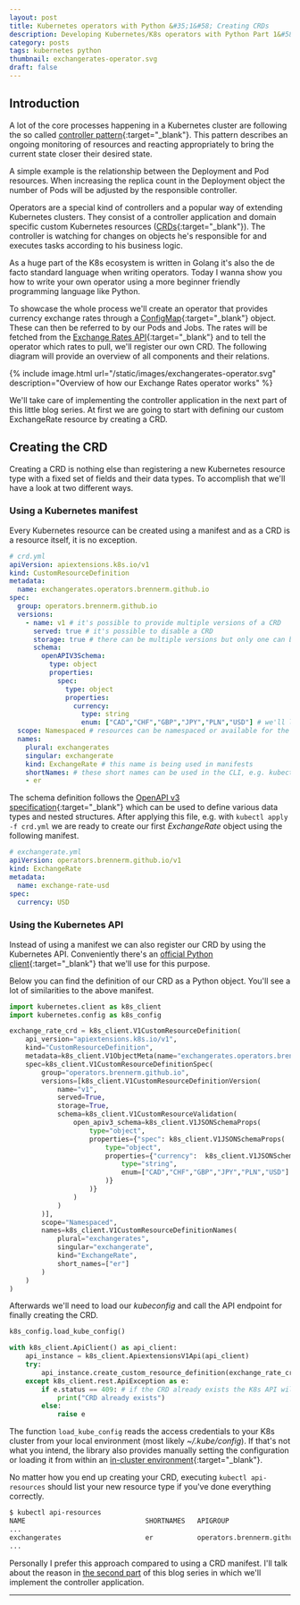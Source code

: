 ```yaml
---
layout: post
title: Kubernetes operators with Python &#35;1&#58; Creating CRDs
description: Developing Kubernetes/K8s operators with Python Part 1&#58; Creating CRDs using manifests and the Kubernetes API
category: posts
tags: kubernetes python
thumbnail: exchangerates-operator.svg 
draft: false
---
```

## Introduction

A lot of the core processes happening in a Kubernetes cluster are following the so called [controller pattern](https://kubernetes.io/docs/concepts/architecture/controller/#controller-pattern){:target="_blank"}. This pattern describes an ongoing monitoring of resources and reacting appropriately to bring the current state closer their desired state.

A simple example is the relationship between the Deployment and Pod resources. When increasing the replica count in the Deployment object the number of Pods will be adjusted by the responsible controller.

Operators are a special kind of controllers and a popular way of extending Kubernetes clusters. They consist of a controller application and domain specific custom Kubernetes resources ([CRDs](https://kubernetes.io/docs/tasks/extend-kubernetes/custom-resources/custom-resource-definitions/){:target="_blank"}). The controller is watching for changes on objects he's responsible for and executes tasks according to his business logic.

As a huge part of the K8s ecosystem is written in Golang it's also the de facto standard language when writing operators. Today I wanna show you how to write your own operator using a more beginner friendly programming language like Python.

To showcase the whole process we'll create an operator that provides currency exchange rates through a [ConfigMap](https://kubernetes.io/docs/concepts/configuration/configmap/){:target="_blank"} object. These can then be referred to by our Pods and Jobs. The rates will be fetched from the [Exchange Rates API](https://exchangeratesapi.io/){:target="_blank"} and to tell the operator which rates to pull, we'll register our own CRD. The following diagram will provide an overview of all components and their relations.

{% include image.html url="/static/images/exchangerates-operator.svg" description="Overview of how our Exchange Rates operator works" %}

We'll take care of implementing the controller application in the next part of this little blog series. At first we are going to start with defining our custom ExchangeRate resource by creating a CRD.

## Creating the CRD

Creating a CRD is nothing else than registering a new Kubernetes resource type with a fixed set of fields and their data types. To accomplish that we'll have a look at two different ways.

### Using a Kubernetes manifest

Every Kubernetes resource can be created using a manifest and as a CRD is a resource itself, it is no exception.

```yaml
# crd.yml
apiVersion: apiextensions.k8s.io/v1
kind: CustomResourceDefinition
metadata:
  name: exchangerates.operators.brennerm.github.io
spec:
  group: operators.brennerm.github.io
  versions:
    - name: v1 # it's possible to provide multiple versions of a CRD
      served: true # it's possible to disable a CRD
      storage: true # there can be multiple versions but only one can be used to store the objects
      schema:
        openAPIV3Schema:
          type: object
          properties:
            spec:
              type: object
              properties:
                currency:
                  type: string
                  enum: ["CAD","CHF","GBP","JPY","PLN","USD"] # we'll limit the valid currencies to these
  scope: Namespaced # resources can be namespaced or available for the whole cluster
  names:
    plural: exchangerates
    singular: exchangerate
    kind: ExchangeRate # this name is being used in manifests
    shortNames: # these short names can be used in the CLI, e.g. kubectl get er
    - er
```

The schema definition follows the [OpenAPI v3 specification](https://swagger.io/docs/specification/data-models/){:target="_blank"} which can be used to define various data types and nested structures. After applying this file, e.g. with `kubectl apply -f crd.yml` we are ready to create our first _ExchangeRate_ object using the following manifest.

```yaml
# exchangerate.yml
apiVersion: operators.brennerm.github.io/v1
kind: ExchangeRate
metadata:
  name: exchange-rate-usd
spec:
  currency: USD
```

### Using the Kubernetes API

Instead of using a manifest we can also register our CRD by using the Kubernetes API. Conveniently there's an [official Python client](https://github.com/kubernetes-client/python){:target="_blank"} that we'll use for this purpose.

Below you can find the definition of our CRD as a Python object. You'll see a lot of similarities to the above manifest.

```python
import kubernetes.client as k8s_client
import kubernetes.config as k8s_config

exchange_rate_crd = k8s_client.V1CustomResourceDefinition(
    api_version="apiextensions.k8s.io/v1",
    kind="CustomResourceDefinition",
    metadata=k8s_client.V1ObjectMeta(name="exchangerates.operators.brennerm.github.io"),
    spec=k8s_client.V1CustomResourceDefinitionSpec(
        group="operators.brennerm.github.io",
        versions=[k8s_client.V1CustomResourceDefinitionVersion(
            name="v1",
            served=True,
            storage=True,
            schema=k8s_client.V1CustomResourceValidation(
                open_apiv3_schema=k8s_client.V1JSONSchemaProps(
                    type="object",
                    properties={"spec": k8s_client.V1JSONSchemaProps(
                        type="object",
                        properties={"currency":  k8s_client.V1JSONSchemaProps(
                            type="string",
                            enum=["CAD","CHF","GBP","JPY","PLN","USD"]
                        )}
                    )}
                )
            )
        )],
        scope="Namespaced",
        names=k8s_client.V1CustomResourceDefinitionNames(
            plural="exchangerates",
            singular="exchangerate",
            kind="ExchangeRate",
            short_names=["er"]
        )
    )
)
```

Afterwards we'll need to load our _kubeconfig_ and call the API endpoint for finally creating the CRD.

```python
k8s_config.load_kube_config()

with k8s_client.ApiClient() as api_client:
    api_instance = k8s_client.ApiextensionsV1Api(api_client)
    try:
        api_instance.create_custom_resource_definition(exchange_rate_crd)
    except k8s_client.rest.ApiException as e:
        if e.status == 409: # if the CRD already exists the K8s API will respond with a 409 Conflict
            print("CRD already exists")
        else:
            raise e

```

The function `load_kube_config` reads the access credentials to your K8s cluster from your local environment (most likely _~/.kube/config_). If that's not what you intend, the library also provides manually setting the configuration or loading it from within an [in-cluster environment](https://github.com/kubernetes-client/python-base/blob/b0021104307c99bac5b2a7e353df21d864f85809/config/incluster_config.py#L112){:target="_blank"}.

No matter how you end up creating your CRD, executing `kubectl api-resources` should list your new resource type if you've done everything correctly.

```bash
$ kubectl api-resources
NAME                              SHORTNAMES   APIGROUP                       NAMESPACED   KIND
...
exchangerates                     er           operators.brennerm.github.io   true         ExchangeRate
...
```

Personally I prefer this approach compared to using a CRD manifest. I'll talk about the reason in [the second part](/posts/k8s-operators-with-python-part-2.html) of this blog series in which we'll implement the controller application.

---
